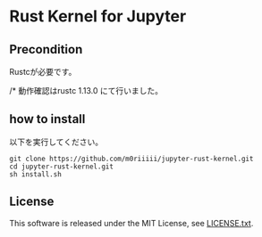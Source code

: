 # Rust Kernel for Jupyter

## Precondition

Rustcが必要です。

/* 動作確認はrustc 1.13.0 にて行いました。

## how to install

以下を実行してください。

```
git clone https://github.com/m0riiiii/jupyter-rust-kernel.git
cd jupyter-rust-kernel.git
sh install.sh
```

## License

This software is released under the MIT License, see [LICENSE.txt](https://github.com/m0riiiii/jupyter-rust-kernel/blob/master/LICENSE.txt).
